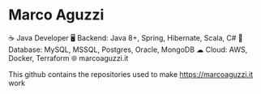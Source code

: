 # Marco Aguzzi
☕ Java Developer
🖥 Backend: Java 8+, Spring, Hibernate, Scala, C#
💾 Database: MySQL, MSSQL, Postgres, Oracle, MongoDB
☁ Cloud: AWS, Docker, Terraform
🌐 marcoaguzzi.it

This github contains the repositories used to make https://marcoaguzzi.it work
